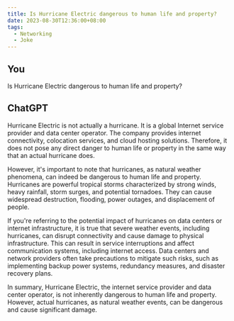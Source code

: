 ```yaml
---
title: Is Hurricane Electric dangerous to human life and property?
date: 2023-08-30T12:36:00+08:00
tags:
  - Networking
  - Joke
---
```

## You
Is Hurricane Electric dangerous to human life and property?

## ChatGPT
Hurricane Electric is not actually a hurricane. It is a global Internet service provider and data center operator. The company provides internet connectivity, colocation services, and cloud hosting solutions. Therefore, it does not pose any direct danger to human life or property in the same way that an actual hurricane does.

However, it's important to note that hurricanes, as natural weather phenomena, can indeed be dangerous to human life and property. Hurricanes are powerful tropical storms characterized by strong winds, heavy rainfall, storm surges, and potential tornadoes. They can cause widespread destruction, flooding, power outages, and displacement of people.

If you're referring to the potential impact of hurricanes on data centers or internet infrastructure, it is true that severe weather events, including hurricanes, can disrupt connectivity and cause damage to physical infrastructure. This can result in service interruptions and affect communication systems, including internet access. Data centers and network providers often take precautions to mitigate such risks, such as implementing backup power systems, redundancy measures, and disaster recovery plans.

In summary, Hurricane Electric, the internet service provider and data center operator, is not inherently dangerous to human life and property. However, actual hurricanes, as natural weather events, can be dangerous and cause significant damage.